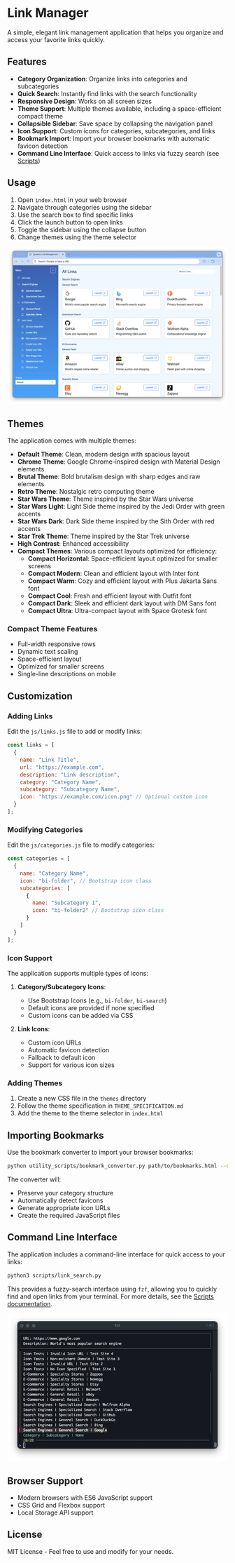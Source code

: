 # Link Manager

A simple, elegant link management application that helps you organize and access your favorite links quickly.

## Features

- **Category Organization**: Organize links into categories and subcategories
- **Quick Search**: Instantly find links with the search functionality
- **Responsive Design**: Works on all screen sizes
- **Theme Support**: Multiple themes available, including a space-efficient compact theme
- **Collapsible Sidebar**: Save space by collapsing the navigation panel
- **Icon Support**: Custom icons for categories, subcategories, and links
- **Bookmark Import**: Import your browser bookmarks with automatic favicon detection
- **Command Line Interface**: Quick access to links via fuzzy search (see [Scripts](scripts/README.md))

## Usage

1. Open `index.html` in your web browser
2. Navigate through categories using the sidebar
3. Use the search box to find specific links
4. Click the launch button to open links
5. Toggle the sidebar using the collapse button
6. Change themes using the theme selector

![Browser Interface](img/browser.png)

## Themes

The application comes with multiple themes:

- **Default Theme**: Clean, modern design with spacious layout
- **Chrome Theme**: Google Chrome-inspired design with Material Design elements
- **Brutal Theme**: Bold brutalism design with sharp edges and raw elements
- **Retro Theme**: Nostalgic retro computing theme
- **Star Wars Theme**: Theme inspired by the Star Wars universe
- **Star Wars Light**: Light Side theme inspired by the Jedi Order with green accents
- **Star Wars Dark**: Dark Side theme inspired by the Sith Order with red accents
- **Star Trek Theme**: Theme inspired by the Star Trek universe
- **High Contrast**: Enhanced accessibility
- **Compact Themes**: Various compact layouts optimized for efficiency:
  - **Compact Horizontal**: Space-efficient layout optimized for smaller screens
  - **Compact Modern**: Clean and efficient layout with Inter font
  - **Compact Warm**: Cozy and efficient layout with Plus Jakarta Sans font
  - **Compact Cool**: Fresh and efficient layout with Outfit font
  - **Compact Dark**: Sleek and efficient dark layout with DM Sans font
  - **Compact Ultra**: Ultra-compact layout with Space Grotesk font

### Compact Theme Features

- Full-width responsive rows
- Dynamic text scaling
- Space-efficient layout
- Optimized for smaller screens
- Single-line descriptions on mobile

## Customization

### Adding Links

Edit the `js/links.js` file to add or modify links:

```javascript
const links = [
  {
    name: "Link Title",
    url: "https://example.com",
    description: "Link description",
    category: "Category Name",
    subcategory: "Subcategory Name",
    icon: "https://example.com/icon.png" // Optional custom icon
  }
];
```

### Modifying Categories

Edit the `js/categories.js` file to modify categories:

```javascript
const categories = [
  {
    name: "Category Name",
    icon: "bi-folder", // Bootstrap icon class
    subcategories: [
      {
        name: "Subcategory 1",
        icon: "bi-folder2" // Bootstrap icon class
      }
    ]
  }
];
```

### Icon Support

The application supports multiple types of icons:

1. **Category/Subcategory Icons**:
   - Use Bootstrap Icons (e.g., `bi-folder`, `bi-search`)
   - Default icons are provided if none specified
   - Custom icons can be added via CSS

2. **Link Icons**:
   - Custom icon URLs
   - Automatic favicon detection
   - Fallback to default icon
   - Support for various icon sizes

### Adding Themes

1. Create a new CSS file in the `themes` directory
2. Follow the theme specification in `THEME_SPECIFICATION.md`
3. Add the theme to the theme selector in `index.html`

## Importing Bookmarks

Use the bookmark converter to import your browser bookmarks:

```bash
python utility_scripts/bookmark_converter.py path/to/bookmarks.html --output-dir path/to/output
```

The converter will:

- Preserve your category structure
- Automatically detect favicons
- Generate appropriate icon URLs
- Create the required JavaScript files

## Command Line Interface

The application includes a command-line interface for quick access to your links:

```bash
python3 scripts/link_search.py
```

This provides a fuzzy-search interface using `fzf`, allowing you to quickly find and open links from your terminal. For more details, see the [Scripts documentation](scripts/README.md).

![FZF Interface](img/fzf.png)

## Browser Support

- Modern browsers with ES6 JavaScript support
- CSS Grid and Flexbox support
- Local Storage API support

## License

MIT License - Feel free to use and modify for your needs.